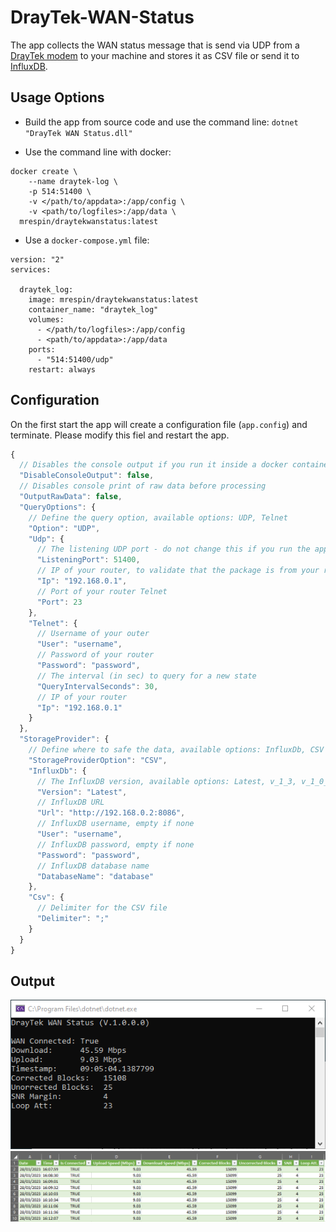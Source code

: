 # DrayTek-WAN-Status
The app collects the WAN status message that is send via UDP from a [DrayTek modem](https://www.draytek.com/en//products/products-a-z/router.all/vigor130) to your machine and stores it as CSV file or send it to [InfluxDB](https://www.influxdata.com/).


## Usage Options

- Build the app from source code and use the command line: `dotnet "DrayTek WAN Status.dll"`

- Use the command line with docker:

```
docker create \
	--name draytek-log \
	-p 514:51400 \
	-v </path/to/appdata>:/app/config \
	-v <path/to/logfiles>:/app/data \
  mrespin/draytekwanstatus:latest
```


- Use a `docker-compose.yml` file:

```
version: "2"
services:

  draytek_log:
    image: mrespin/draytekwanstatus:latest
    container_name: "draytek_log"
    volumes:
      - </path/to/logfiles>:/app/config
      - <path/to/appdata>:/app/data
    ports:
      - "514:51400/udp"
    restart: always
```

## Configuration

On the first start the app will create a configuration file (`app.config`) and terminate. Please modify this fiel and restart the app.

```js
{
  // Disables the console output if you run it inside a docker container
  "DisableConsoleOutput": false,
  // Disables console print of raw data before processing
  "OutputRawData": false,
  "QueryOptions": {
    // Define the query option, available options: UDP, Telnet
    "Option": "UDP",
    "Udp": {
      // The listening UDP port - do not change this if you run the app inside docker, just map your port to this one.
      "ListeningPort": 51400,
      // IP of your router, to validate that the package is from your router
      "Ip": "192.168.0.1",
	  // Port of your router Telnet
	  "Port": 23
    },
    "Telnet": {
      // Username of your outer
      "User": "username",
      // Password of your router
      "Password": "password",
      // The interval (in sec) to query for a new state
      "QueryIntervalSeconds": 30,
      // IP of your router
      "Ip": "192.168.0.1"
    }
  },
  "StorageProvider": {
    // Define where to safe the data, available options: InfluxDb, CSV
    "StorageProviderOption": "CSV",
    "InfluxDb": {
      // The InfluxDB version, available options: Latest, v_1_3, v_1_0_0, v_0_9_6, v_0_9_5, v_0_9_2, v_0_8_x
      "Version": "Latest",
      // InfluxDB URL
      "Url": "http://192.168.0.2:8086",
      // InfluxDB username, empty if none
      "User": "username",
      // InfluxDB password, empty if none
      "Password": "password",
      // InfluxDB database name
      "DatabaseName": "database"
    },
    "Csv": {
      // Delimiter for the CSV file
      "Delimiter": ";"
    }
  }
}
```

## Output

![](https://github.com/mrespin/DrayTek-WAN-Status/raw/master/media/output-consol.png)
![](https://github.com/mrespin/DrayTek-WAN-Status/raw/master/media/output-csv.png)
